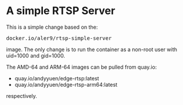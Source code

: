 # A simple RTSP Server

This is a simple change based on the:
<pre>
docker.io/aler9/rtsp-simple-server
</pre>
 image. The only change is to run the container as a non-root user with uid=1000 and gid=1000. 

The AMD-64 and ARM-64 images can be pulled from quay.io:
* quay.io/andyyuen/edge-rtsp:latest
* quay.io/andyyuen/edge-rtsp-arm64:latest

respectively.
